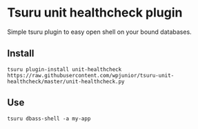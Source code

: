 # Tsuru unit healthcheck plugin

Simple tsuru plugin to easy open shell on your bound databases.

## Install

    tsuru plugin-install unit-healthcheck https://raw.githubusercontent.com/wpjunior/tsuru-unit-healthcheck/master/unit-healthcheck.py

## Use

    tsuru dbass-shell -a my-app
